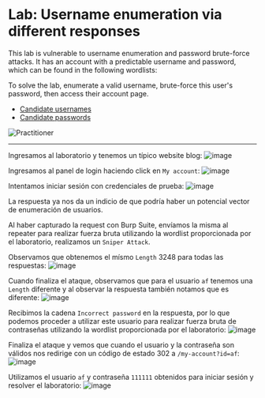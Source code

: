 # Lab: Username enumeration via different responses

This lab is vulnerable to username enumeration and password brute-force attacks. It has an account with a predictable username and password, which can be found in the following wordlists:

To solve the lab, enumerate a valid username, brute-force this user's password, then access their account page.

- [Candidate usernames](https://portswigger.net/web-security/authentication/auth-lab-usernames)
- [Candidate passwords](https://portswigger.net/web-security/authentication/auth-lab-passwords)

![Practitioner](https://img.shields.io/badge/level-Apprentice-green)  

---

Ingresamos al laboratorio y tenemos un típico website blog:
![image](https://github.com/user-attachments/assets/4ceeef43-68e8-4430-9d70-2090a6d79f89)

Ingresamos al panel de login haciendo click en `My account`:
![image](https://github.com/user-attachments/assets/573b4575-1624-4e6e-872b-560c5c05e009)

Intentamos iniciar sesión con credenciales de prueba:
![image](https://github.com/user-attachments/assets/64dec745-99d6-4611-b8b2-6e897f490688)

La respuesta ya nos da un indicio de que podría haber un potencial vector de enumeración de usuarios.

Al haber capturado la request con Burp Suite, envíamos la misma al repeater para realizar fuerza bruta utilizando la wordlist proporcionada por el laboratorio, realizamos un `Sniper Attack`.

Observamos que obtenemos el mísmo `Length` 3248 para todas las respuestas:
![image](https://github.com/user-attachments/assets/5ccd4de0-9c61-43cf-8162-df33752bb4cf)

Cuando finaliza el ataque, observamos que para el usuario `af` tenemos una `Length` diferente y al observar la respuesta también notamos que es diferente:
![image](https://github.com/user-attachments/assets/8178deaa-fd03-4257-b582-54d8109ed83a)

Recibimos la cadena `Incorrect password` en la respuesta, por lo que podemos proceder a utilizar este usuario para realizar fuerza bruta de contraseñas utilizando la wordlist proporcionada por el laboratorio:
![image](https://github.com/user-attachments/assets/75f784cc-f419-425b-b239-4fbb35d54845)


Finaliza el ataque y vemos que cuando el usuario y la contraseña son válidos nos redirige con un código de estado 302 a `/my-account?id=af`:
![image](https://github.com/user-attachments/assets/b7ec6da5-f0e5-4fbb-bba5-b46e90fc66fb)

Utilizamos el usuario `af` y contraseña `111111` obtenidos para iniciar sesión y resolver el laboratorio:
![image](https://github.com/user-attachments/assets/13de0d97-626f-41ca-8274-107434d30d8a)















